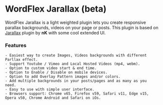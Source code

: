 # WordFlex Jarallax (beta)
WordFlex Jarallax is a light weighted plugin lets you create responsive parallax backgrounds, videos on your page or posts. This plugin is based on [Jarallax](https://github.com/nk-o/jarallax) plugin by **nK** with some cool extended UI.

### Features
    - Easiest way to create Images, Videos backgrounds with different Parllax effect.
    - Support Youtube / Vimeo and Local Hosted Videos (mp4, webm).
    - Option to custom video start & end time.
    - Option to Enable / Disable on mobile devices.
    - Option to add Overlay Pattern images and/or colors.
    - Add multiple backgrounds in your posts/pages and as many as you need.
    - Easy to use with simple user interface.
    - Browsers support: Chrome v65, Firefox v59, Safari v11, Edge v15, Opera v50, Chrome Android and Safari on iOs.

